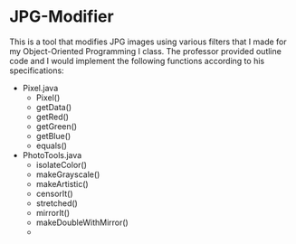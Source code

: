 # JPG-Modifier

This is a tool that modifies JPG images using various filters that I made for my Object-Oriented Programming I class. The professor provided outline code and I would implement the following functions according to his specifications:

- Pixel.java
  - Pixel()
  - getData()
  - getRed()
  - getGreen()
  - getBlue()
  - equals()
- PhotoTools.java
  - isolateColor()
  - makeGrayscale()
  - makeArtistic()
  - censorIt()
  - stretched()
  - mirrorIt()
  - makeDoubleWithMirror()
  - 

